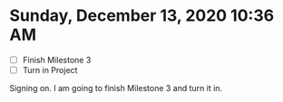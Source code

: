 # Sunday, December 13, 2020 10:36 AM
- [ ] Finish Milestone 3
- [ ] Turn in Project

Signing on. I am going to finish Milestone 3 and turn it in.

